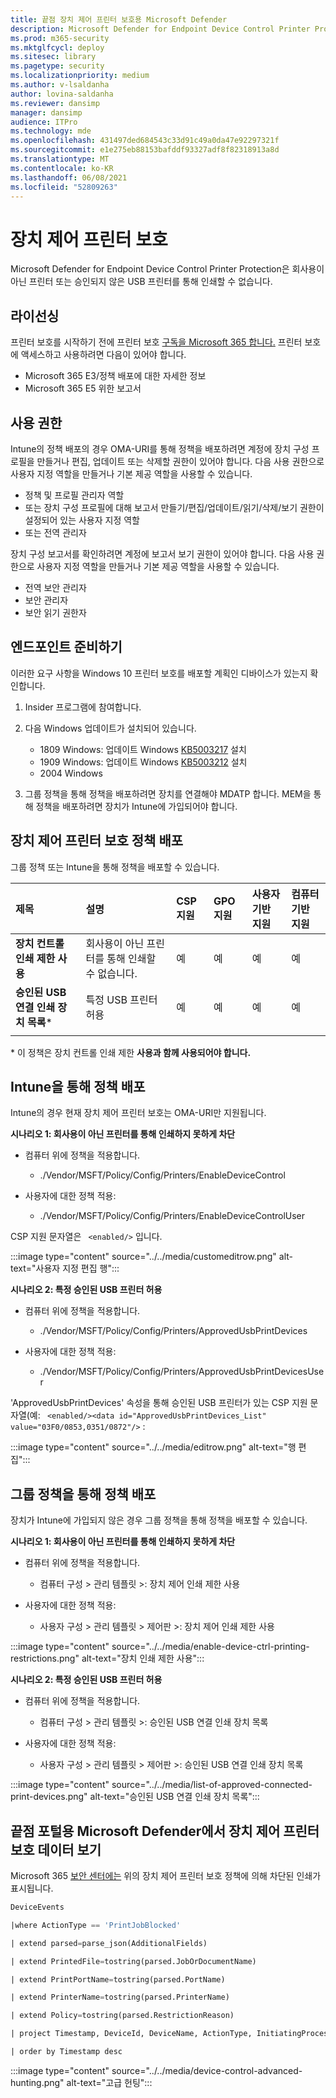 ```yaml
---
title: 끝점 장치 제어 프린터 보호용 Microsoft Defender
description: Microsoft Defender for Endpoint Device Control Printer Protection은 회사용이 아닌 프린터 또는 승인되지 않은 USB 프린터를 통해 인쇄할 수 없습니다.
ms.prod: m365-security
ms.mktglfcycl: deploy
ms.sitesec: library
ms.pagetype: security
ms.localizationpriority: medium
ms.author: v-lsaldanha
author: lovina-saldanha
ms.reviewer: dansimp
manager: dansimp
audience: ITPro
ms.technology: mde
ms.openlocfilehash: 431497ded684543c33d91c49a0da47e92297321f
ms.sourcegitcommit: e1e275eb88153bafddf93327adf8f82318913a8d
ms.translationtype: MT
ms.contentlocale: ko-KR
ms.lasthandoff: 06/08/2021
ms.locfileid: "52809263"
---
```

# <a name="device-control-printer-protection"></a>장치 제어 프린터 보호 

Microsoft Defender for Endpoint Device Control Printer Protection은 회사용이 아닌 프린터 또는 승인되지 않은 USB 프린터를 통해 인쇄할 수 없습니다.

## <a name="licensing"></a>라이선싱 

프린터 보호를 시작하기 전에 프린터 보호 [구독을 Microsoft 365 합니다.](https://www.microsoft.com/microsoft-365/compare-microsoft-365-enterprise-plans?rtc=1) 프린터 보호에 액세스하고 사용하려면 다음이 있어야 합니다.

- Microsoft 365 E3/정책 배포에 대한 자세한 정보 
- Microsoft 365 E5 위한 보고서 

## <a name="permission"></a>사용 권한 

Intune의 정책 배포의 경우 OMA-URI를 통해 정책을 배포하려면 계정에 장치 구성 프로필을 만들거나 편집, 업데이트 또는 삭제할 권한이 있어야 합니다. 다음 사용 권한으로 사용자 지정 역할을 만들거나 기본 제공 역할을 사용할 수 있습니다.  

- 정책 및 프로필 관리자 역할 
- 또는 장치 구성 프로필에 대해 보고서 만들기/편집/업데이트/읽기/삭제/보기 권한이 설정되어 있는 사용자 지정 역할  
- 또는 전역 관리자

장치 구성 보고서를 확인하려면 계정에 보고서 보기 권한이 있어야 합니다. 다음 사용 권한으로 사용자 지정 역할을 만들거나 기본 제공 역할을 사용할 수 있습니다.  

- 전역 보안 관리자
- 보안 관리자
- 보안 읽기 권한자 

## <a name="prepare-your-endpoints"></a>엔드포인트 준비하기

이러한 요구 사항을 Windows 10 프린터 보호를 배포할 계획인 디바이스가 있는지 확인합니다.

1. Insider 프로그램에 참여합니다.

1. 다음 Windows 업데이트가 설치되어 있습니다. 

    - 1809 Windows: 업데이트 Windows [KB5003217](https://support.microsoft.com/en-us/topic/may-20-2021-kb5003217-os-build-17763-1971-preview-08687c95-0740-421b-a205-54aa2c716b46) 설치 
    - 1909 Windows: 업데이트 Windows [KB5003212](https://support.microsoft.com/en-us/topic/may-20-2021-kb5003212-os-build-18363-1593-preview-05381524-8380-4b30-b783-e330cad3d4a1) 설치
    - 2004 Windows 
    
1. 그룹 정책을 통해 정책을 배포하려면 장치를 연결해야 MDATP 합니다. MEM을 통해 정책을 배포하려면 장치가 Intune에 가입되어야 합니다.

## <a name="deploy-device-control-printer-protection-policy"></a>장치 제어 프린터 보호 정책 배포

그룹 정책 또는 Intune을 통해 정책을 배포할 수 있습니다.

| 제목 | 설명 | CSP 지원 | GPO 지원 | 사용자 기반 지원 | 컴퓨터 기반 지원 |
|:--|:--|:--|:--|:--|:--|
|**장치 컨트롤 인쇄 제한 사용**|회사용이 아닌 프린터를 통해 인쇄할 수 없습니다.|예|예|예|예|
|**승인된 USB 연결 인쇄 장치 목록**\*|특정 USB 프린터 허용|예|예|예|예|
|||||||

\* 이 정책은 장치 컨트롤 인쇄 제한 **사용과 함께 사용되어야 합니다.**
## <a name="deploy-policy-via-intune"></a>Intune을 통해 정책 배포 

Intune의 경우 현재 장치 제어 프린터 보호는 OMA-URI만 지원됩니다.

**시나리오 1: 회사용이 아닌 프린터를 통해 인쇄하지 못하게 차단** 

 - 컴퓨터 위에 정책을 적용합니다. 

    - ./Vendor/MSFT/Policy/Config/Printers/EnableDeviceControl 

- 사용자에 대한 정책 적용: 

    - ./Vendor/MSFT/Policy/Config/Printers/EnableDeviceControlUser 

CSP 지원 문자열은 `` <enabled/>`` 입니다. 

:::image type="content" source="../../media/customeditrow.png" alt-text="사용자 지정 편집 행":::

**시나리오 2: 특정 승인된 USB 프린터 허용**

- 컴퓨터 위에 정책을 적용합니다. 

    - ./Vendor/MSFT/Policy/Config/Printers/ApprovedUsbPrintDevices 

- 사용자에 대한 정책 적용: 

    - ./Vendor/MSFT/Policy/Config/Printers/ApprovedUsbPrintDevicesUser  

'ApprovedUsbPrintDevices' 속성을 통해 승인된 USB 프린터가 있는 CSP 지원 문자열(예: `` <enabled/><data id="ApprovedUsbPrintDevices_List" value="03F0/0853,0351/0872"/>`` : 

:::image type="content" source="../../media/editrow.png" alt-text="행 편집":::

## <a name="deploy-policy-via-group-policy"></a>그룹 정책을 통해 정책 배포 

장치가 Intune에 가입되지 않은 경우 그룹 정책을 통해 정책을 배포할 수 있습니다. 

**시나리오 1: 회사용이 아닌 프린터를 통해 인쇄하지 못하게 차단** 

- 컴퓨터 위에 정책을 적용합니다. 

    - 컴퓨터 구성 > 관리 템플릿 >: 장치 제어 인쇄 제한 사용 

- 사용자에 대한 정책 적용: 

    - 사용자 구성 > 관리 템플릿 > 제어판 >: 장치 제어 인쇄 제한 사용 

:::image type="content" source="../../media/enable-device-ctrl-printing-restrictions.png" alt-text="장치 인쇄 제한 사용":::
 

**시나리오 2: 특정 승인된 USB 프린터 허용**

- 컴퓨터 위에 정책을 적용합니다. 

    - 컴퓨터 구성 > 관리 템플릿 >: 승인된 USB 연결 인쇄 장치 목록 

- 사용자에 대한 정책 적용:  

    - 사용자 구성 > 관리 템플릿 > 제어판 >: 승인된 USB 연결 인쇄 장치 목록 
 
 :::image type="content" source="../../media/list-of-approved-connected-print-devices.png" alt-text="승인된 USB 연결 인쇄 장치 목록":::

## <a name="view-device-control-printer-protection-data-in-microsoft-defender-for-endpoint-portal"></a>끝점 포털용 Microsoft Defender에서 장치 제어 프린터 보호 데이터 보기 

Microsoft 365 [보안 센터에는](https://security.microsoft.com) 위의 장치 제어 프린터 보호 정책에 의해 차단된 인쇄가 표시됩니다.
 
```sql
DeviceEvents 

|where ActionType == 'PrintJobBlocked' 

| extend parsed=parse_json(AdditionalFields) 

| extend PrintedFile=tostring(parsed.JobOrDocumentName) 

| extend PrintPortName=tostring(parsed.PortName) 

| extend PrinterName=tostring(parsed.PrinterName) 

| extend Policy=tostring(parsed.RestrictionReason)  

| project Timestamp, DeviceId, DeviceName, ActionType, InitiatingProcessAccountName,Policy, PrintedFile, PrinterName, PrintPortName, AdditionalFields 

| order by Timestamp desc 
```

 :::image type="content" source="../../media/device-control-advanced-hunting.png" alt-text="고급 헌팅":::
